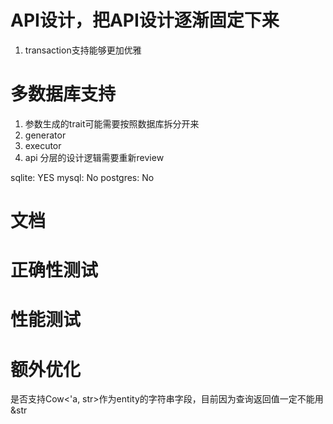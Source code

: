 
# API设计，把API设计逐渐固定下来
1. transaction支持能够更加优雅

# 多数据库支持
1. 参数生成的trait可能需要按照数据库拆分开来
2. generator
3. executor
4. api
分层的设计逻辑需要重新review

sqlite: YES
mysql: No
postgres: No

# 文档

# 正确性测试

# 性能测试


# 额外优化
是否支持Cow<'a, str>作为entity的字符串字段，目前因为查询返回值一定不能用&str
